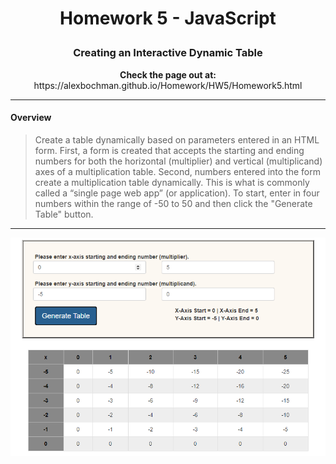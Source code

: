 # <p align="center"> Homework 5 - JavaScript </p>
### <p align="center">Creating an Interactive Dynamic Table<br></p>

<p align="center"><b>Check the page out at:</b> https://alexbochman.github.io/Homework/HW5/Homework5.html </p>   

<hr>

#### Overview

>Create a table dynamically based on parameters entered in an HTML form. First, a form is created that accepts the starting and ending numbers for both the horizontal (multiplier) and vertical (multiplicand) axes of a multiplication table. Second, numbers entered into the form create a multiplication table dynamically. This is what is commonly called a “single page web app” (or application). To start, enter in four numbers within the range of -50 to 50 and then click the "Generate Table" button.

<hr>                  

![Homework5 png](../../files/Homework5.png)


